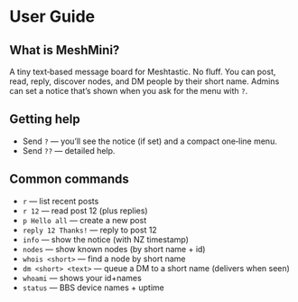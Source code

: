 # User Guide

## What is MeshMini?
A tiny text‑based message board for Meshtastic. No fluff. You can post, read, reply, discover nodes, and DM people by their short name. Admins can set a notice that’s shown when you ask for the menu with `?`.

## Getting help
- Send `?` — you’ll see the notice (if set) and a compact one‑line menu.
- Send `??` — detailed help.

## Common commands
- `r` — list recent posts
- `r 12` — read post 12 (plus replies)
- `p Hello all` — create a new post
- `reply 12 Thanks!` — reply to post 12
- `info` — show the notice (with NZ timestamp)
- `nodes` — show known nodes (by short name + id)
- `whois <short>` — find a node by short name
- `dm <short> <text>` — queue a DM to a short name (delivers when seen)
- `whoami` — shows your id+names
- `status` — BBS device names + uptime
